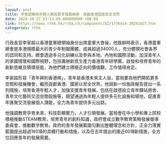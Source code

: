 ```yaml
---
layout: post
title: 李家超稱為年輕人開拓更多發展機會　貢獻香港國家及全世界
date: 2024-10-27 13:13:09.000000000 +08:00
link: https://news.rthk.hk/rthk/ch/component/k2/1776414-20241027.htm
categories: rthk
---
```


行政長官李家超以香港童軍總領袖身份出席童軍大會操，他致辭時表示，香港童軍總會是本港規模最大的青少年制服團體，成員超過34000人，充分體現社會各界的認同和支持。總會透過多元化訓練以及參與本地、內地和國際活動，加深青年人的家國情懷和國際視野，包括籌辦新質生產力香港青年研學團，啟發和培育青年的創新思維及領導技能，為他們建立積極正向的價值觀，工作值得肯定。

李家超形容「青年興則香港興」，青年是香港未來主人翁，當局要為他們開拓更多空間和發展機會，繼而貢獻香港、國家以至全世界。他說新一份施政報告提出一系列措施，培育香港年輕人才，加強支援青年發展，包括在啟德設立青年驛站旅舍、青年文化藝術交流空間設施等，期望通過為年輕人提供多元化設施和場地，促進青年匯聚交流發展個人潛能，全力為青年提供多元出路。

他強調教育孕育未來，科技彰顯實力，人才引領發展。當局會在中小學和專上院校積極推動STEAM教育，培育青年的創科知識，政府會成立數字教育策略發展督導委員會，推動數字教育。政府的青年發展藍圖勾劃出整體理念和方針，正全力落實藍圖提出超過160項的具體行動和措施，以及在去年提出的接近60項新措施，全方位回應青年的發展需要。
